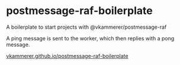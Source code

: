 # postmessage-raf-boilerplate
A boilerplate to start projects with @vkammerer/postmessage-raf   

A ping message is sent to the worker, which then replies with a pong message.   

[vkammerer.github.io/postmessage-raf-boilerplate](https://vkammerer.github.io/postmessage-raf-boilerplate/)
